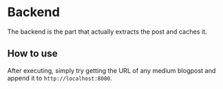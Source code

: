 # Backend

The backend is the part that actually extracts the post and caches it.

## How to use

After executing, simply try getting the URL of any medium blogpost and append it to `http://localhost:8080`.
